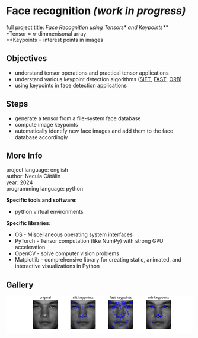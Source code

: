 # Face recognition _(work in progress)_
full project title: _Face Recognition using Tensors* and Keypoints**_  
*Tensor = _n_-dimmenisonal array  
**Keypoints = interest points in images

## Objectives
- understand tensor operations and practical tensor applications
- understand various keypoint detection algorithms ([SIFT](https://docs.opencv.org/4.x/da/df5/tutorial_py_sift_intro.html), [FAST](https://docs.opencv.org/3.4/df/d0c/tutorial_py_fast.html), [ORB](https://docs.opencv.org/4.x/d1/d89/tutorial_py_orb.html))
- using keypoints in face detection applications

## Steps
- generate a tensor from a file-system face database 
- compute image keypoints 
- automatically identify new face images and add them to the face database accordingly

## More Info

project language: english  
author: Necula Cătălin  
year: 2024  
programming language: python

**Specific tools and software:**  
- python virtual environments

**Specific libraries:**  
- OS - Miscellaneous operating system interfaces
- PyTorch - Tensor computation (like NumPy) with strong GPU acceleration
- OpenCV - solve computer vision problems
- Matplotlib - comprehensive library for creating static, animated, and interactive visualizations in Python

## Gallery
![alt text](https://github.com/catalin96n/face-detection/blob/main/Figure_1.png?raw=true)
